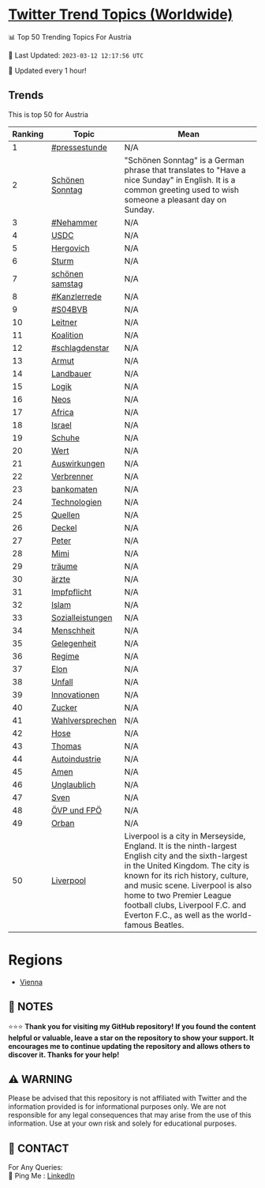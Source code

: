 [Twitter Trend Topics (Worldwide)](https://github.com/ErcinDedeoglu/Twitter-Trend-Topics)
==========


📊 Top 50 Trending Topics For Austria

📆 Last Updated: `2023-03-12 12:17:56 UTC`

🔧 Updated every 1 hour!


## Trends

This is top 50 for Austria

| Ranking | Topic | Mean |
| ------- | ------------ | ------------ |
| 1 | [#pressestunde](http://twitter.com/search?q=%23pressestunde) | N/A |
| 2 | [Schönen Sonntag](http://twitter.com/search?q=Sch%c3%b6nen+Sonntag) | "Schönen Sonntag" is a German phrase that translates to "Have a nice Sunday" in English. It is a common greeting used to wish someone a pleasant day on Sunday. |
| 3 | [#Nehammer](http://twitter.com/search?q=%23Nehammer) | N/A |
| 4 | [USDC](http://twitter.com/search?q=USDC) | N/A |
| 5 | [Hergovich](http://twitter.com/search?q=Hergovich) | N/A |
| 6 | [Sturm](http://twitter.com/search?q=Sturm) | N/A |
| 7 | [schönen samstag](http://twitter.com/search?q=sch%c3%b6nen+samstag) | N/A |
| 8 | [#Kanzlerrede](http://twitter.com/search?q=%23Kanzlerrede) | N/A |
| 9 | [#S04BVB](http://twitter.com/search?q=%23S04BVB) | N/A |
| 10 | [Leitner](http://twitter.com/search?q=Leitner) | N/A |
| 11 | [Koalition](http://twitter.com/search?q=Koalition) | N/A |
| 12 | [#schlagdenstar](http://twitter.com/search?q=%23schlagdenstar) | N/A |
| 13 | [Armut](http://twitter.com/search?q=Armut) | N/A |
| 14 | [Landbauer](http://twitter.com/search?q=Landbauer) | N/A |
| 15 | [Logik](http://twitter.com/search?q=Logik) | N/A |
| 16 | [Neos](http://twitter.com/search?q=Neos) | N/A |
| 17 | [Africa](http://twitter.com/search?q=Africa) | N/A |
| 18 | [Israel](http://twitter.com/search?q=Israel) | N/A |
| 19 | [Schuhe](http://twitter.com/search?q=Schuhe) | N/A |
| 20 | [Wert](http://twitter.com/search?q=Wert) | N/A |
| 21 | [Auswirkungen](http://twitter.com/search?q=Auswirkungen) | N/A |
| 22 | [Verbrenner](http://twitter.com/search?q=Verbrenner) | N/A |
| 23 | [bankomaten](http://twitter.com/search?q=bankomaten) | N/A |
| 24 | [Technologien](http://twitter.com/search?q=Technologien) | N/A |
| 25 | [Quellen](http://twitter.com/search?q=Quellen) | N/A |
| 26 | [Deckel](http://twitter.com/search?q=Deckel) | N/A |
| 27 | [Peter](http://twitter.com/search?q=Peter) | N/A |
| 28 | [Mimi](http://twitter.com/search?q=Mimi) | N/A |
| 29 | [träume](http://twitter.com/search?q=tr%c3%a4ume) | N/A |
| 30 | [ärzte](http://twitter.com/search?q=%c3%a4rzte) | N/A |
| 31 | [Impfpflicht](http://twitter.com/search?q=Impfpflicht) | N/A |
| 32 | [Islam](http://twitter.com/search?q=Islam) | N/A |
| 33 | [Sozialleistungen](http://twitter.com/search?q=Sozialleistungen) | N/A |
| 34 | [Menschheit](http://twitter.com/search?q=Menschheit) | N/A |
| 35 | [Gelegenheit](http://twitter.com/search?q=Gelegenheit) | N/A |
| 36 | [Regime](http://twitter.com/search?q=Regime) | N/A |
| 37 | [Elon](http://twitter.com/search?q=Elon) | N/A |
| 38 | [Unfall](http://twitter.com/search?q=Unfall) | N/A |
| 39 | [Innovationen](http://twitter.com/search?q=Innovationen) | N/A |
| 40 | [Zucker](http://twitter.com/search?q=Zucker) | N/A |
| 41 | [Wahlversprechen](http://twitter.com/search?q=Wahlversprechen) | N/A |
| 42 | [Hose](http://twitter.com/search?q=Hose) | N/A |
| 43 | [Thomas](http://twitter.com/search?q=Thomas) | N/A |
| 44 | [Autoindustrie](http://twitter.com/search?q=Autoindustrie) | N/A |
| 45 | [Amen](http://twitter.com/search?q=Amen) | N/A |
| 46 | [Unglaublich](http://twitter.com/search?q=Unglaublich) | N/A |
| 47 | [Sven](http://twitter.com/search?q=Sven) | N/A |
| 48 | [ÖVP und FPÖ](http://twitter.com/search?q=%c3%96VP+und+FP%c3%96) | N/A |
| 49 | [Orban](http://twitter.com/search?q=Orban) | N/A |
| 50 | [Liverpool](http://twitter.com/search?q=Liverpool) | Liverpool is a city in Merseyside, England. It is the ninth-largest English city and the sixth-largest in the United Kingdom. The city is known for its rich history, culture, and music scene. Liverpool is also home to two Premier League football clubs, Liverpool F.C. and Everton F.C., as well as the world-famous Beatles. |



# Regions

* [Vienna](</Austria/Vienna.md>)



## 📝 NOTES

⭐⭐⭐ **Thank you for visiting my GitHub repository! If you found the content helpful or valuable, leave a star on the repository to show your support. It encourages me to continue updating the repository and allows others to discover it. Thanks for your help!**


## ⚠️ WARNING

Please be advised that this repository is not affiliated with Twitter and the information provided is for informational purposes only. We are not responsible for any legal consequences that may arise from the use of this information. Use at your own risk and solely for educational purposes.


## 📨 CONTACT

 For Any Queries:  
            🏓 Ping Me : [LinkedIn](https://www.linkedin.com/in/ercindedeoglu/)
